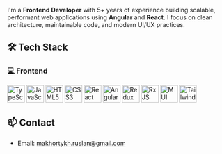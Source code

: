 I'm a **Frontend Developer** with 5+ years of experience building scalable, performant web applications using **Angular** and **React**. I focus on clean architecture, maintainable code, and modern UI/UX practices.

## 🛠 Tech Stack

### 💻 Frontend
<p align="left">
  <img src="https://cdn.jsdelivr.net/gh/devicons/devicon/icons/typescript/typescript-original.svg" alt="TypeScript" width="40" />
  <img src="https://cdn.jsdelivr.net/gh/devicons/devicon/icons/javascript/javascript-original.svg" alt="JavaScript" width="40" />
  <img src="https://cdn.jsdelivr.net/gh/devicons/devicon/icons/html5/html5-original.svg" alt="HTML5" width="40" />
  <img src="https://cdn.jsdelivr.net/gh/devicons/devicon/icons/css3/css3-original.svg" alt="CSS3" width="40" />
  <img src="https://cdn.jsdelivr.net/gh/devicons/devicon/icons/react/react-original.svg" alt="React" width="40" />
  <img src="https://cdn.jsdelivr.net/gh/devicons/devicon/icons/angularjs/angularjs-original.svg" alt="Angular" width="40" />
  <img src="https://cdn.jsdelivr.net/gh/devicons/devicon/icons/redux/redux-original.svg" alt="Redux" width="40" />
  <img src="https://cdn.jsdelivr.net/gh/devicons/devicon/icons/rxjs/rxjs-original.svg" alt="RxJS" width="40" />
  <img src="https://mui.com/static/logo.png" alt="MUI" width="40" />
  <img src="https://upload.wikimedia.org/wikipedia/commons/d/d5/Tailwind_CSS_Logo.svg" alt="Tailwind CSS" width="40" />
</p>

## 📫 Contact

- Email: [makhortykh.ruslan@gmail.com](mailto:makhortykh.ruslan@gmail.com)
